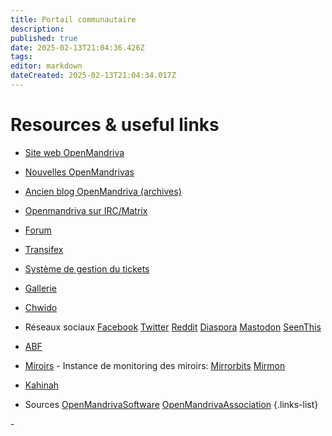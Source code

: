 ```yaml
---
title: Portail communautaire
description: 
published: true
date: 2025-02-13T21:04:36.426Z
tags: 
editor: markdown
dateCreated: 2025-02-13T21:04:34.017Z
---
```


# Resources & useful links

- [Site web OpenMandriva](https://www.openmandriva.org)
- [Nouvelles OpenMandrivas](https://www.openmandriva.org/en/news/)
- [Ancien blog OpenMandriva (archives)](https://arc.openmandriva.org/blog/)
- [Openmandriva sur IRC/Matrix](/team/chat)
- [Forum](https://forum.openmandriva.org/)
- [Transifex](https://www.transifex.com/openmandriva/public/)
- [Système de gestion du tickets](https://github.com/OpenMandrivaAssociation/distribution/issues)
- [Gallerie](https://gallery.openmandriva.org/)
- [Chwido](https://chwido.openmandriva.org/meetings/%23openmandriva-cooker/)
- Réseaux sociaux
 [Facebook](https://www.facebook.com/OpenMandriva)
 [Twitter](https://twitter.com/OpenMandrivaOrg)
 [Reddit](https://www.reddit.com/r/OpenMandriva/)
 [Diaspora](https://joindiaspora.com/u/openmandriva)
 [Mastodon](https://hostux.social/@OpenMandriva)
 [SeenThis](https://seenthis.net/people/openmandriva)

- [ABF](https://abf.openmandriva.org/)
- [Miroirs](http://mirror.openmandriva.org/README.txt?mirrorlist) - Instance de monitoring des miroirs: [Mirrorbits](https://mirror.openmandriva.org/?mirrorstats) [Mirmon](https://mirmon.openmandriva.org/)
- [Kahinah](https://kahinah.rxu.tech/)

- Sources
 [OpenMandrivaSoftware](https://github.com/OpenMandrivaSoftware/)
 [OpenMandrivaAssociation](https://github.com/OpenMandrivaAssociation/)
{.links-list}

\- 
